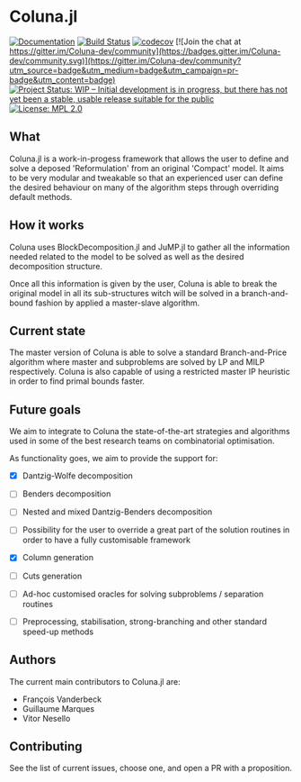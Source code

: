 # Coluna.jl

[![Documentation](https://img.shields.io/badge/docs-latest-blue.svg)](https://atoptima.github.io/Coluna.jl/latest)
[![Build Status](https://travis-ci.org/atoptima/Coluna.jl.svg?branch=master)](https://travis-ci.org/atoptima/Coluna.jl)
[![codecov](https://codecov.io/gh/atoptima/Coluna.jl/branch/master/graph/badge.svg)](https://codecov.io/gh/atoptima/Coluna.jl)
[![Join the chat at https://gitter.im/Coluna-dev/community](https://badges.gitter.im/Coluna-dev/community.svg)](https://gitter.im/Coluna-dev/community?utm_source=badge&utm_medium=badge&utm_campaign=pr-badge&utm_content=badge)
[![Project Status: WIP – Initial development is in progress, but there has not yet been a stable, usable release suitable for the public](https://www.repostatus.org/badges/latest/wip.svg)](https://www.repostatus.org/#wip)
[![License: MPL 2.0](https://img.shields.io/badge/License-MPL%202.0-brightgreen.svg)](https://opensource.org/licenses/MPL-2.0)

## What

Coluna.jl is a work-in-progess framework that allows the user to define and solve a deposed 'Reformulation' from an original 'Compact' model. It aims to be very modular and tweakable so that an experienced user can define the desired behaviour on many of the algorithm steps through overriding default methods.


## How it works

Coluna uses BlockDecomposition.jl and JuMP.jl to gather all the information needed related to the model to be solved as well as the desired decomposition structure.

Once all this information is given by the user, Coluna is able to break the original model in all its sub-structures witch will be solved in a branch-and-bound fashion by applied a master-slave algorithm.


## Current state

The master version of Coluna is able to solve a standard Branch-and-Price algorithm where master and subproblems are solved by LP and MILP respectively. Coluna is also capable of using a restricted master IP heuristic in order to find primal bounds faster.


## Future goals

We aim to integrate to Coluna the state-of-the-art strategies and algorithms used in some of the best research teams on combinatorial optimisation.

As functionality goes, we aim to provide the support for:

- [x] Dantzig-Wolfe decomposition 
- [ ] Benders decomposition
- [ ] Nested and mixed Dantzig-Benders decomposition
- [ ] Possibility for the user to override a great part of the solution routines in order to have a fully customisable framework
- [x] Column generation
- [ ] Cuts generation
- [ ] Ad-hoc customised oracles for solving subproblems / separation routines
- [ ] Preprocessing, stabilisation, strong-branching and other standard speed-up methods


## Authors

The current main contributors to Coluna.jl are:

- François Vanderbeck
- Guillaume Marques
- Vitor Nesello

## Contributing

See the list of current issues, choose one, and open a PR with a proposition.